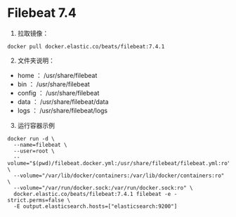 # Filebeat 7.4
1. 拉取镜像：
```shell
docker pull docker.elastic.co/beats/filebeat:7.4.1
```
2. 文件夹说明：
* home   ： /usr/share/filebeat
* bin    ： /usr/share/filebeat
* config ： /usr/share/filebeat
* data   ： /usr/share/filebeat/data
* logs   ： /usr/share/filebeat/logs
3. 运行容器示例
```shell script
docker run -d \
  --name=filebeat \
  --user=root \
  --volume="$(pwd)/filebeat.docker.yml:/usr/share/filebeat/filebeat.yml:ro" \
  --volume="/var/lib/docker/containers:/var/lib/docker/containers:ro" \
  --volume="/var/run/docker.sock:/var/run/docker.sock:ro" \
  docker.elastic.co/beats/filebeat:7.4.1 filebeat -e -strict.perms=false \
  -E output.elasticsearch.hosts=["elasticsearch:9200"]
```